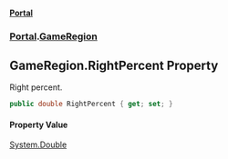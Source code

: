 #### [Portal](index.md 'index')
### [Portal](Portal.md 'Portal').[GameRegion](GameRegion.md 'Portal.GameRegion')

## GameRegion.RightPercent Property

Right percent.

```csharp
public double RightPercent { get; set; }
```

#### Property Value
[System.Double](https://docs.microsoft.com/en-us/dotnet/api/System.Double 'System.Double')